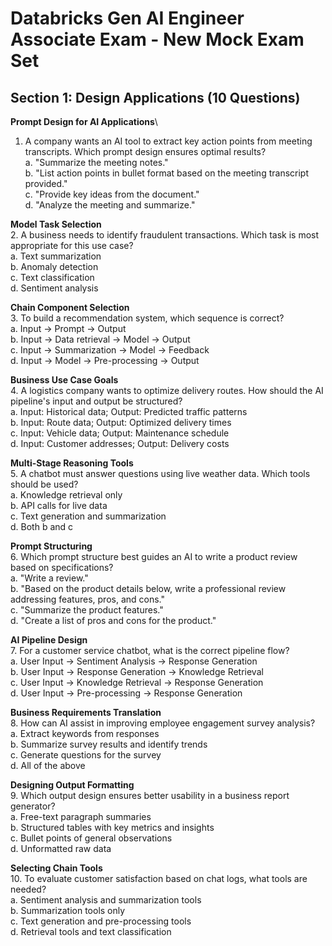# Databricks Gen AI Engineer Associate Exam - New Mock Exam Set

## Section 1: Design Applications (10 Questions)

**Prompt Design for AI Applications**\
1. A company wants an AI tool to extract key action points from meeting transcripts. Which prompt design ensures optimal results?\
a. "Summarize the meeting notes."\
b. "List action points in bullet format based on the meeting transcript provided."\
c. "Provide key ideas from the document."\
d. "Analyze the meeting and summarize."

**Model Task Selection**\
2. A business needs to identify fraudulent transactions. Which task is most appropriate for this use case?\
a. Text summarization\
b. Anomaly detection\
c. Text classification\
d. Sentiment analysis

**Chain Component Selection**\
3. To build a recommendation system, which sequence is correct?\
a. Input → Prompt → Output\
b. Input → Data retrieval → Model → Output\
c. Input → Summarization → Model → Feedback\
d. Input → Model → Pre-processing → Output

**Business Use Case Goals**\
4. A logistics company wants to optimize delivery routes. How should the AI pipeline's input and output be structured?\
a. Input: Historical data; Output: Predicted traffic patterns\
b. Input: Route data; Output: Optimized delivery times\
c. Input: Vehicle data; Output: Maintenance schedule\
d. Input: Customer addresses; Output: Delivery costs

**Multi-Stage Reasoning Tools**\
5. A chatbot must answer questions using live weather data. Which tools should be used?\
a. Knowledge retrieval only\
b. API calls for live data\
c. Text generation and summarization\
d. Both b and c

**Prompt Structuring**\
6. Which prompt structure best guides an AI to write a product review based on specifications?\
a. "Write a review."\
b. "Based on the product details below, write a professional review addressing features, pros, and cons."\
c. "Summarize the product features."\
d. "Create a list of pros and cons for the product."

**AI Pipeline Design**\
7. For a customer service chatbot, what is the correct pipeline flow?\
a. User Input → Sentiment Analysis → Response Generation\
b. User Input → Response Generation → Knowledge Retrieval\
c. User Input → Knowledge Retrieval → Response Generation\
d. User Input → Pre-processing → Response Generation

**Business Requirements Translation**\
8. How can AI assist in improving employee engagement survey analysis?\
a. Extract keywords from responses\
b. Summarize survey results and identify trends\
c. Generate questions for the survey\
d. All of the above

**Designing Output Formatting**\
9. Which output design ensures better usability in a business report generator?\
a. Free-text paragraph summaries\
b. Structured tables with key metrics and insights\
c. Bullet points of general observations\
d. Unformatted raw data

**Selecting Chain Tools**\
10. To evaluate customer satisfaction based on chat logs, what tools are needed?\
a. Sentiment analysis and summarization tools\
b. Summarization tools only\
c. Text generation and pre-processing tools\
d. Retrieval tools and text classification
